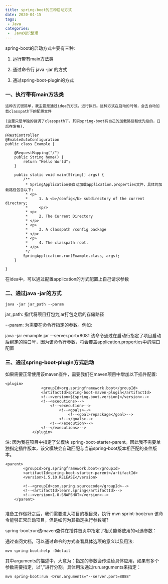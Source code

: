 ```yaml
---
title: spring-boot的三种启动方式
date: 2020-04-15
tags:
 - Java
categories:
 -  Java知识整理
---
```


spring-boot的启动方式主要有三种:

1. 运行带有main方法类

2. 通过命令行 java -jar 的方式

3. 通过spring-boot-plugin的方式

### 一、执行带有main方法类

    这种方式很简单，我主要是通过idea的方式，进行执行。这种方式在启动的时候，会去自动加载classpath下的配置文件
    
    (这里只是单独的强调了classpath下，其实spring-boot有自己的加载路径和优先级的，日后在发布).

```
@RestController
@EnableAutoConfiguration
public class Example {

    @RequestMapping("/")
    public String home() {
        return "Hello World";
    }
     
    public static void main(String[] args) {
        /**
         * SpringApplication会自动加载application.properties文件，具体的加载路径包含以下:
         * <p>
         *     1. A <b>/config</b> subdirectory of the current directory;
         *     <p/>
         * <p>
         *     2. The Current Directory
         * </p>
         * <p>
         *     3. A classpath /config package
         * </p>
         * <p>
         *     4. The classpath root.
         * </p>
         */
        SpringApplication.run(Example.class, args);
    }

}
```


在idea中，可以通过配置application的方式配置上自己请求参数

### 二、通过java -jar的方式

```
java -jar jar_path --param
```


jar_path: 指代将项目打包为jar打包之后的存储路径

--param: 为需要在命令行指定的参数。例如:

java -jar emample.jar --server.port=8081
该命令通过在启动行指定了项目启动后绑定的端口号，因为该命令行参数，将会覆盖application.properties中的端口配置



### 三、通过spring-boot-plugin方式启动

如果需要正常使用该maven查件，需要我们在maven项目中增加以下插件配置:

```
<plugin>
                <groupId>org.springframework.boot</groupId>
                <artifactId>spring-boot-maven-plugin</artifactId>
                <!--<version>${spring.boot.version}</version>-->
                <!--<executions>-->
                    <!--<execution>-->
                        <!--<goals>-->
                            <!--<goal>repackage</goal>-->
                        <!--</goals>-->
                    <!--</execution>-->
                <!--</executions>-->
            </plugin>
```

注: 因为我在项目中指定了父模块 spring-boot-starter-parent。因此我不需要单独指定插件版本，该父模块会自动匹配与当前spring-boot版本相匹配的查件版本。

```
<parent>
        <groupId>org.springframework.boot</groupId>
        <artifactId>spring-boot-starter-parent</artifactId>
        <version>1.5.10.RELEASE</version>

        <!--<groupId>com.spring.sourcecode</groupId>-->
        <!--<artifactId>learn.spring</artifactId>-->
        <!--<version>1.0-SNAPSHOT</version>-->
    </parent>


```

准备工作做好之后，我们需要进入项目的根目录，执行
mvn sprint-boot:run
该命令能够正常启动项目，但是如何为其指定执行参数呢?

spring-boot:run该maven查件在插件首页中指定了相关能够使用的可选参数：

通过查阅文档，可以通过命令的方式查看具体选项的意义以及用法:

```
mvn spring-boot:help -Ddetail
```

其中arguments的描述中，大意为：指定的参数会传递给具体应用，如果有多个参数需要指定，以","进行分割。具体用法通过run.arguments来指定：

```
mvn spring-boot:run -Drun.arguments="--server.port=8888"
```


